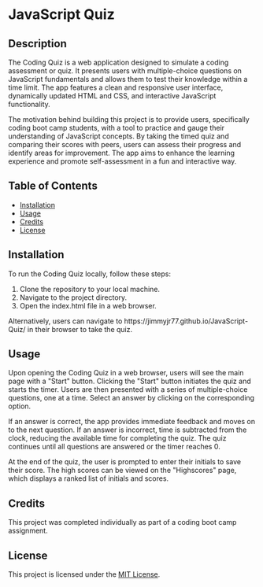 <h1>JavaScript Quiz</h1>

<h2>Description</h2>

<p>The Coding Quiz is a web application designed to simulate a coding assessment or quiz. It presents users with multiple-choice questions on JavaScript fundamentals and allows them to test their knowledge within a time limit. The app features a clean and responsive user interface, dynamically updated HTML and CSS, and interactive JavaScript functionality.</p>

<p>The motivation behind building this project is to provide users, specifically coding boot camp students, with a tool to practice and gauge their understanding of JavaScript concepts. By taking the timed quiz and comparing their scores with peers, users can assess their progress and identify areas for improvement. The app aims to enhance the learning experience and promote self-assessment in a fun and interactive way.</p>

<h2>Table of Contents</h2>

<ul>
    <li><a href="#installation">Installation</a></li>
    <li><a href="#usage">Usage</a></li>
    <li><a href="#credits">Credits</a></li>
    <li><a href="#license">License</a></li>
</ul>

<h2>Installation</h2>

<p>To run the Coding Quiz locally, follow these steps:</p>

<ol>
    <li>Clone the repository to your local machine.</li>
    <li>Navigate to the project directory.</li>
    <li>Open the index.html file in a web browser.</li>
</ol>

<p>Alternatively, users can navigate to https://jimmyjr77.github.io/JavaScript-Quiz/ in their browser to take the quiz. <br>
<h2>Usage</h2>

<p>Upon opening the Coding Quiz in a web browser, users will see the main page with a "Start" button. Clicking the "Start" button initiates the quiz and starts the timer. Users are then presented with a series of multiple-choice questions, one at a time. Select an answer by clicking on the corresponding option.</p>

<p>If an answer is correct, the app provides immediate feedback and moves on to the next question. If an answer is incorrect, time is subtracted from the clock, reducing the available time for completing the quiz. The quiz continues until all questions are answered or the timer reaches 0.</p>

<p>At the end of the quiz, the user is prompted to enter their initials to save their score. The high scores can be viewed on the "Highscores" page, which displays a ranked list of initials and scores.</p>

<h2>Credits</h2>

<p>This project was completed individually as part of a coding boot camp assignment.</p>

<h2>License</h2>

<p>This project is licensed under the <a href="LICENSE">MIT License</a>.</p>
